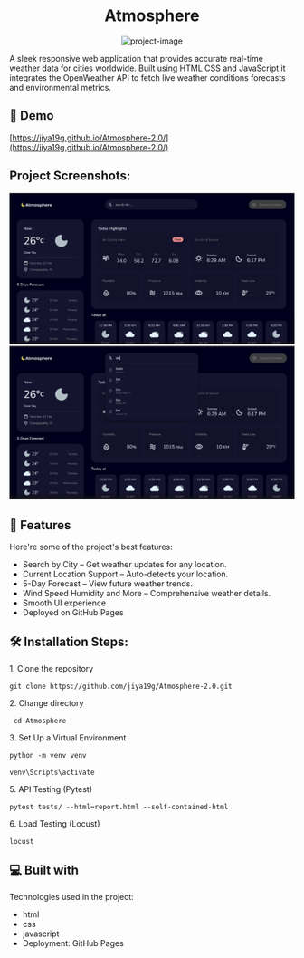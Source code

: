 <h1 align="center" id="title">Atmosphere</h1>

<p align="center"><img src="https://socialify.git.ci/jiya19g/Atmosphere-2.0/image?custom_description=sleek%2C+responsive+web+application&amp;description=1&amp;name=1&amp;pattern=Solid&amp;stargazers=1&amp;theme=Dark" alt="project-image"></p>

<p id="description">A sleek responsive web application that provides accurate real-time weather data for cities worldwide. Built using HTML CSS and JavaScript it integrates the OpenWeather API to fetch live weather conditions forecasts and environmental metrics.</p>

<h2>🚀 Demo</h2>

[https://jiya19g.github.io/Atmosphere-2.0/](https://jiya19g.github.io/Atmosphere-2.0/)

<h2>Project Screenshots:</h2>

<img src="page.png" alt="project-screenshot">

<img src="search.png" alt="project-screenshot">

  
  
<h2>🧐 Features</h2>

Here're some of the project's best features:

*   Search by City – Get weather updates for any location.
*   Current Location Support – Auto-detects your location.
*   5-Day Forecast – View future weather trends.
*   Wind Speed Humidity and More – Comprehensive weather details.
*   Smooth UI experience
*   Deployed on GitHub Pages

<h2>🛠️ Installation Steps:</h2>

<p>1. Clone the repository</p>

```
git clone https://github.com/jiya19g/Atmosphere-2.0.git
```

<p>2. Change directory</p>

```
 cd Atmosphere
```

<p>3. Set Up a Virtual Environment</p>

```
python -m venv venv 
```

```
venv\Scripts\activate
```

<p>5. API Testing (Pytest)</p>

```
pytest tests/ --html=report.html --self-contained-html
```

<p>6. Load Testing (Locust)</p>

```
locust
```

  
  
<h2>💻 Built with</h2>

Technologies used in the project:

*   html
*   css
*   javascript
*   Deployment: GitHub Pages

